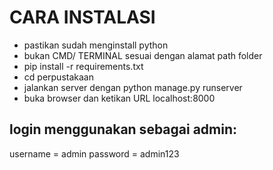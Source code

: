 # CARA INSTALASI
- pastikan sudah menginstall python
- bukan CMD/ TERMINAL sesuai dengan alamat path folder 
- pip install -r requirements.txt
- cd perpustakaan
- jalankan server dengan python manage.py runserver
- buka browser dan ketikan URL localhost:8000

## login menggunakan sebagai admin:
username = admin
password = admin123
